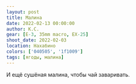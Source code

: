 ```yaml
---
layout: post
title: Малина
date: 2022-02-13 00:00:00
author: К.С.
gear: [E-3, 35mm macro, EX-25]
shoot_date: 2022-02-03
location: Нахабино
colors: ['040505', '1f1009']
tags: [ягоды, малина]
---
```

И ещё сушёная малина, чтобы чай заваривать.
